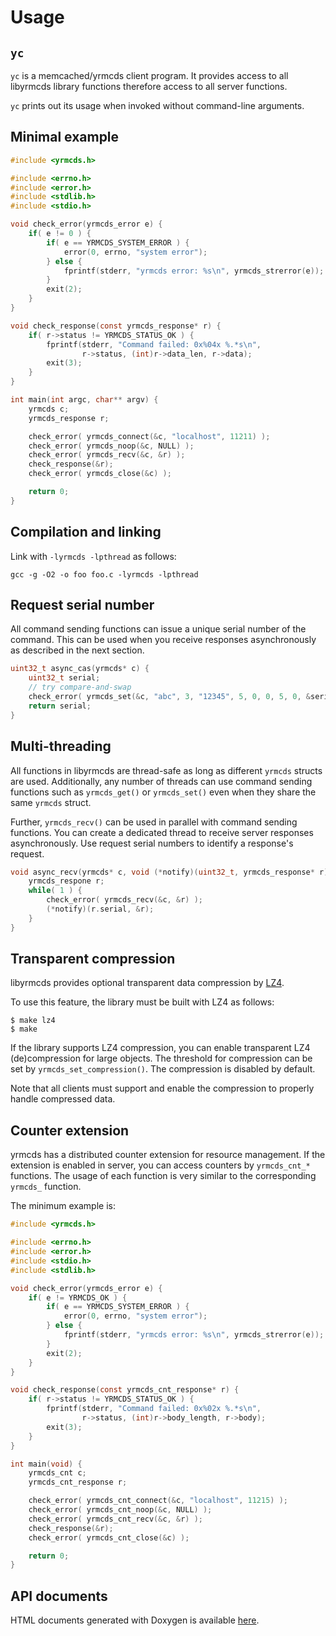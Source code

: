 Usage
=====

`yc`
----

`yc` is a memcached/yrmcds client program.  It provides access to all
libyrmcds library functions therefore access to all server functions.

`yc` prints out its usage when invoked without command-line arguments.

Minimal example
---------------

```c
#include <yrmcds.h>

#include <errno.h>
#include <error.h>
#include <stdlib.h>
#include <stdio.h>

void check_error(yrmcds_error e) {
    if( e != 0 ) {
        if( e == YRMCDS_SYSTEM_ERROR ) {
            error(0, errno, "system error");
        } else {
            fprintf(stderr, "yrmcds error: %s\n", yrmcds_strerror(e));
        }
        exit(2);
    }
}

void check_response(const yrmcds_response* r) {
    if( r->status != YRMCDS_STATUS_OK ) {
        fprintf(stderr, "Command failed: 0x%04x %.*s\n",
                r->status, (int)r->data_len, r->data);
        exit(3);
    }
}

int main(int argc, char** argv) {
    yrmcds c;
    yrmcds_response r;

    check_error( yrmcds_connect(&c, "localhost", 11211) );
    check_error( yrmcds_noop(&c, NULL) );
    check_error( yrmcds_recv(&c, &r) );
    check_response(&r);
    check_error( yrmcds_close(&c) );

    return 0;
}
```

Compilation and linking
-----------------------

Link with `-lyrmcds -lpthread` as follows:

```
gcc -g -O2 -o foo foo.c -lyrmcds -lpthread
```

Request serial number
---------------------

All command sending functions can issue a unique serial number of the
command.  This can be used when you receive responses asynchronously
as described in the next section.

```c
uint32_t async_cas(yrmcds* c) {
    uint32_t serial;
    // try compare-and-swap
    check_error( yrmcds_set(&c, "abc", 3, "12345", 5, 0, 0, 5, 0, &serial) );
    return serial;
}
```

Multi-threading
---------------

All functions in libyrmcds are thread-safe as long as different `yrmcds`
structs are used.  Additionally, any number of threads can use command
sending functions such as `yrmcds_get()` or `yrmcds_set()` even when
they share the same `yrmcds` struct.

Further, `yrmcds_recv()` can be used in parallel with command sending
functions.  You can create a dedicated thread to receive server responses
asynchronously.  Use request serial numbers to identify a response's
request.

```c
void async_recv(yrmcds* c, void (*notify)(uint32_t, yrmcds_response* r)) {
    yrmcds_respone r;
    while( 1 ) {
        check_error( yrmcds_recv(&c, &r) );
        (*notify)(r.serial, &r);
    }
}
```

Transparent compression
-----------------------

libyrmcds provides optional transparent data compression by [LZ4][].

To use this feature, the library must be built with LZ4 as follows:

```
$ make lz4
$ make
```

If the library supports LZ4 compression, you can enable transparent
LZ4 (de)compression for large objects.  The threshold for compression
can be set by `yrmcds_set_compression()`.  The compression is disabled
by default.

Note that all clients must support and enable the compression to
properly handle compressed data.

Counter extension
-----------------

yrmcds has a distributed counter extension for resource management.
If the extension is enabled in server, you can access counters by `yrmcds_cnt_*` functions.
The usage of each function is very similar to the corresponding `yrmcds_` function.

The minimum example is:

```c
#include <yrmcds.h>

#include <errno.h>
#include <error.h>
#include <stdio.h>
#include <stdlib.h>

void check_error(yrmcds_error e) {
    if( e != YRMCDS_OK ) {
        if( e == YRMCDS_SYSTEM_ERROR ) {
            error(0, errno, "system error");
        } else {
            fprintf(stderr, "yrmcds error: %s\n", yrmcds_strerror(e));
        }
        exit(2);
    }
}

void check_response(const yrmcds_cnt_response* r) {
    if( r->status != YRMCDS_STATUS_OK ) {
        fprintf(stderr, "Command failed: 0x%02x %.*s\n",
                r->status, (int)r->body_length, r->body);
        exit(3);
    }
}

int main(void) {
    yrmcds_cnt c;
    yrmcds_cnt_response r;

    check_error( yrmcds_cnt_connect(&c, "localhost", 11215) );
    check_error( yrmcds_cnt_noop(&c, NULL) );
    check_error( yrmcds_cnt_recv(&c, &r) );
    check_response(&r);
    check_error( yrmcds_cnt_close(&c) );

    return 0;
}
```

API documents
-------------

HTML documents generated with Doxygen is available [here][api].


[api]: http://cybozu.github.io/libyrmcds/html/
[LZ4]: https://code.google.com/p/lz4/
